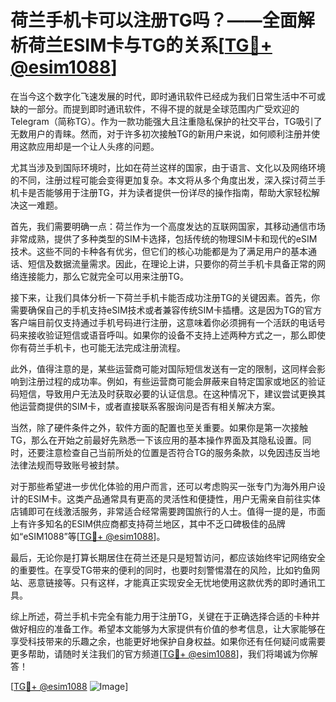 # 荷兰手机卡可以注册TG吗？——全面解析荷兰ESIM卡与TG的关系[[TG💪+ @esim1088](https://t.me/s/esim1088)]

在当今这个数字化飞速发展的时代，即时通讯软件已经成为我们日常生活中不可或缺的一部分。而提到即时通讯软件，不得不提的就是全球范围内广受欢迎的Telegram（简称TG）。作为一款功能强大且注重隐私保护的社交平台，TG吸引了无数用户的青睐。然而，对于许多初次接触TG的新用户来说，如何顺利注册并使用这款应用却是一个让人头疼的问题。

尤其当涉及到国际环境时，比如在荷兰这样的国家，由于语言、文化以及网络环境的不同，注册过程可能会变得更加复杂。本文将从多个角度出发，深入探讨荷兰手机卡是否能够用于注册TG，并为读者提供一份详尽的操作指南，帮助大家轻松解决这一难题。

首先，我们需要明确一点：荷兰作为一个高度发达的互联网国家，其移动通信市场非常成熟，提供了多种类型的SIM卡选择，包括传统的物理SIM卡和现代的eSIM技术。这些不同的卡种各有优劣，但它们的核心功能都是为了满足用户的基本通话、短信及数据流量需求。因此，在理论上讲，只要你的荷兰手机卡具备正常的网络连接能力，那么它就完全可以用来注册TG。

接下来，让我们具体分析一下荷兰手机卡能否成功注册TG的关键因素。首先，你需要确保自己的手机支持eSIM技术或者兼容传统SIM卡插槽。这是因为TG的官方客户端目前仅支持通过手机号码进行注册，这意味着你必须拥有一个活跃的电话号码来接收验证短信或语音呼叫。如果你的设备不支持上述两种方式之一，那么即使你有荷兰手机卡，也可能无法完成注册流程。

此外，值得注意的是，某些运营商可能对国际短信发送有一定的限制，这同样会影响到注册过程的成功率。例如，有些运营商可能会屏蔽来自特定国家或地区的验证码短信，导致用户无法及时获取必要的认证信息。在这种情况下，建议尝试更换其他运营商提供的SIM卡，或者直接联系客服询问是否有相关解决方案。

当然，除了硬件条件之外，软件方面的配置也至关重要。如果你是第一次接触TG，那么在开始之前最好先熟悉一下该应用的基本操作界面及其隐私设置。同时，还要注意检查自己当前所处的位置是否符合TG的服务条款，以免因违反当地法律法规而导致账号被封禁。

对于那些希望进一步优化体验的用户而言，还可以考虑购买一张专门为海外用户设计的ESIM卡。这类产品通常具有更高的灵活性和便捷性，用户无需亲自前往实体店铺即可在线激活服务，非常适合经常需要跨国旅行的人士。值得一提的是，市面上有许多知名的ESIM供应商都支持荷兰地区，其中不乏口碑极佳的品牌如“eSIM1088”等[[TG💪+ @esim1088](https://t.me/s/esim1088)]。

最后，无论你是打算长期居住在荷兰还是只是短暂访问，都应该始终牢记网络安全的重要性。在享受TG带来的便利的同时，也要时刻警惕潜在的风险，比如钓鱼网站、恶意链接等。只有这样，才能真正实现安全无忧地使用这款优秀的即时通讯工具。

综上所述，荷兰手机卡完全有能力用于注册TG，关键在于正确选择合适的卡种并做好相应的准备工作。希望本文能够为大家提供有价值的参考信息，让大家能够在享受科技带来的乐趣之余，也能更好地保护自身权益。如果你还有任何疑问或需要更多帮助，请随时关注我们的官方频道[[TG💪+ @esim1088](https://t.me/s/esim1088)]，我们将竭诚为你解答！

[[TG💪+ @esim1088](https://t.me/s/esim1088) ![Image](https://i.postimg.cc/4NQfJmqS/Snipaste-2025-05-13-00-14-12.png)]